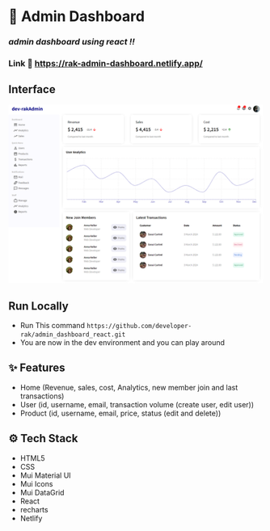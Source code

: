 # :closed_book: Admin Dashboard

### _admin dashboard using react !!_

### Link :link: https://rak-admin-dashboard.netlify.app/

## Interface

<img src="img.png" />

## Run Locally

  - Run This command `https://github.com/developer-rak/admin_dashboard_react.git`
  - You are now in the dev environment and you can play around

## ✨ Features
  - Home (Revenue, sales, cost, Analytics, new member join and last transactions)
  - User (id, username, email, transaction volume (create user, edit user))
  - Product (id, username, email, price, status (edit and delete))

## ⚙️ Tech Stack
  - HTML5
  - CSS
  - Mui Material UI
  - Mui Icons
  - Mui DataGrid
  - React
  - recharts
  - Netlify

